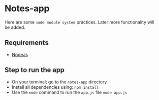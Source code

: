 # Notes-app

Here are some `node module system` practices. Later more functionality will be added.

## Requirements

- [NodeJs](https://nodejs.org/en/)

## Step to run the app

- On your terminal; go to the `notes-app` directory
- Install all dependencies using: `npm install`
- Use the `node` command to run the `app.js` file
    `node app.js`
